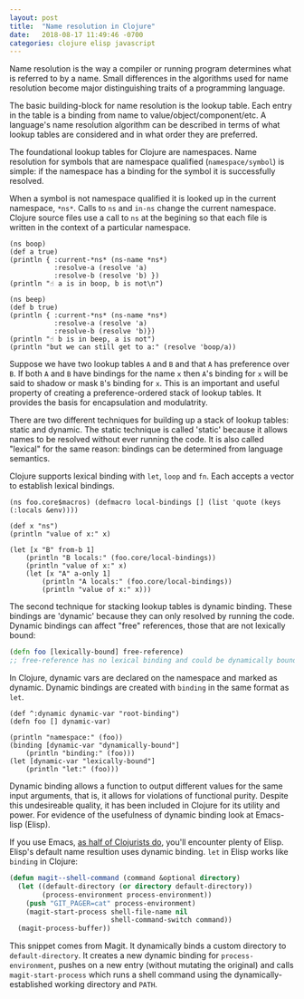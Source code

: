 ```yaml
---
layout: post
title:  "Name resolution in Clojure"
date:   2018-08-17 11:49:46 -0700
categories: clojure elisp javascript
---
```

Name resolution is the way a compiler or running program determines what is referred to by a name. Small differences in the algorithms used for name resolution become major distinguishing traits of a programming language.

The basic building-block for name resolution is the lookup table. Each entry in the table is a binding from name to value/object/component/etc.  A language's name resolution algorithm can be described in terms of what lookup tables are considered and in what order they are preferred.

The foundational lookup tables for Clojure are namespaces. Name resolution for symbols that are namespace qualified (`namespace/symbol`) is simple: if the namespace has a binding for the symbol it is successfully resolved.

When a symbol is not namespace qualified it is looked up in the current namespace, `*ns*`. Calls to `ns` and `in-ns` change the current namespace. Clojure source files use a call to `ns` at the begining so that each file is written in the context of a particular namespace.

~~~klipse
(ns boop)
(def a true)
(println { :current-*ns* (ns-name *ns*)
           :resolve-a (resolve 'a)
           :resolve-b (resolve 'b) })
(println "☝️ a is in boop, b is not\n")

(ns beep)
(def b true)
(println { :current-*ns* (ns-name *ns*)
           :resolve-a (resolve 'a)
           :resolve-b (resolve 'b)})
(println "☝️ b is in beep, a is not")
(println "but we can still get to a:" (resolve 'boop/a))
~~~

Suppose we have two lookup tables `A` and `B` and that `A` has preference over `B`. If both `A` and `B` have bindings for the name `x` then `A`'s binding for `x` will be said to shadow or mask `B`'s binding for `x`. This is an important and useful property of creating a preference-ordered stack of lookup tables. It provides the basis for encapsulation and modulatrity.

There are two different techniques for building up a stack of lookup tables: static and dynamic. The static technique is called 'static' because it allows names to be resolved without ever running the code. It is also called "lexical" for the same reason: bindings can be determined from language semantics.

Clojure supports lexical binding with `let`, `loop` and `fn`. Each accepts a vector to establish lexical bindings.

~~~klipse
(ns foo.core$macros) (defmacro local-bindings [] (list 'quote (keys (:locals &env))))

(def x "ns")
(println "value of x:" x)

(let [x "B" from-b 1]
    (println "B locals:" (foo.core/local-bindings))
    (println "value of x:" x)
    (let [x "A" a-only 1]
        (println "A locals:" (foo.core/local-bindings))
        (println "value of x:" x)))
~~~

The second technique for stacking lookup tables is dynamic binding. These bindings are 'dynamic' because they can only resolved by running the code. Dynamic bindings can affect "free" references, those that are not lexically bound:

``` clojure
(defn foo [lexically-bound] free-reference)
;; free-reference has no lexical binding and could be dynamically bound
```

In Clojure, dynamic vars are declared on the namespace and marked as dynamic. Dynamic bindings are created with `binding` in the same format  as `let`.

~~~klipse
(def ^:dynamic dynamic-var "root-binding")
(defn foo [] dynamic-var)

(println "namespace:" (foo))
(binding [dynamic-var "dynamically-bound"]
    (println "binding:" (foo)))
(let [dynamic-var "lexically-bound"]
    (println "let:" (foo)))
~~~

Dynamic binding allows a function to output different values for the same input arguments, that is, it allows for violations of functional purity. Despite this undesireable quality, it has been included in Clojure for its utility and power. For evidence of the usefulness of dynamic binding look at Emacs-lisp (Elisp).

If you use Emacs, [as half of Clojurists do](http://blog.cognitect.com/blog/2017/1/31/clojure-2018-results), you'll encounter plenty of Elisp. Elisp's default name resultion uses dynamic binding. `let` in Elisp works like `binding` in Clojure:

``` lisp
(defun magit--shell-command (command &optional directory)
  (let ((default-directory (or directory default-directory))
        (process-environment process-environment))
    (push "GIT_PAGER=cat" process-environment)
    (magit-start-process shell-file-name nil
                         shell-command-switch command))
  (magit-process-buffer))
```

This snippet comes from Magit. It dynamically binds a custom directory to `default-directory`. It creates a new dynamic binding for `process-environment`, pushes on a new entry (without mutating the original) and calls `magit-start-process` which runs a shell command using the dynamically-established working directory and `PATH`.
